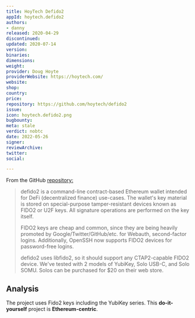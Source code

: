 ```yaml
---
title: HoyTech Defido2
appId: hoytech.defido2
authors:
- danny
released: 2020-04-29
discontinued: 
updated: 2020-07-14
version: 
binaries: 
dimensions: 
weight: 
provider: Doug Hoyte
providerWebsite: https://hoytech.com/
website: 
shop: 
country: 
price: 
repository: https://github.com/hoytech/defido2
issue: 
icon: hoytech.defido2.png
bugbounty: 
meta: stale
verdict: nobtc
date: 2022-05-26
signer: 
reviewArchive: 
twitter: 
social: 

---
```


From the GitHub [repository:](https://github.com/hoytech/defido2) 

> defido2 is a command-line contract-based Ethereum wallet intended for DeFi (decentralized finance) use-cases. The wallet's key material is stored on special-purpose tamper-resistant devices known as FIDO2 or U2F keys. All signature operations are performed on the key itself.
>
> FIDO2 keys are cheap and common, since they are being heavily promoted by Google/Twitter/GitHub/etc. for Webauth, second-factor logins. Additionally, OpenSSH now supports FIDO2 devices for password-free logins.
>
> defido2 uses libfido2, so it should support any CTAP2-capable FIDO2 device. We've tested with 2 models of YubiKey, Solo USB-C, and Solo SOMU. Solos can be purchased for $20 on their web store.

## Analysis 

The project uses Fido2 keys including the YubiKey series. This **do-it-yourself** project is **Ethereum-centric**. 

